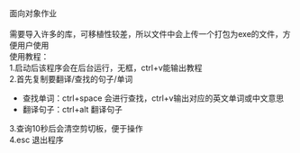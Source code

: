 面向对象作业<br><br>
需要导入许多的库，可移植性较差，所以文件中会上传一个打包为exe的文件，方便用户使用<br>
使用教程：<br>
1.启动后该程序会在后台运行，无框，ctrl+v能输出教程<br>
2.首先复制要翻译/查找的句子/单词
 - 查找单词：ctrl+space 会进行查找，ctrl+v输出对应的英文单词或中文意思
 - 翻译句子：ctrl+alt 翻译句子

3.查询10秒后会清空剪切板，便于操作<br>
4.esc 退出程序

